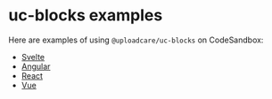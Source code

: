 # uc-blocks examples

Here are examples of using `@uploadcare/uc-blocks` on CodeSandbox:

* [Svelte](https://codesandbox.io/s/github/uploadcare/uc-blocks-examples/tree/main/svelte-uploader)
* [Angular](https://codesandbox.io/s/github/uploadcare/uc-blocks-examples/tree/main/angular-uploader)
* [React](https://codesandbox.io/s/github/uploadcare/uc-blocks-examples/tree/main/react-uploader)
* [Vue](https://codesandbox.io/s/github/uploadcare/uc-blocks-examples/tree/main/vue-uploader)
